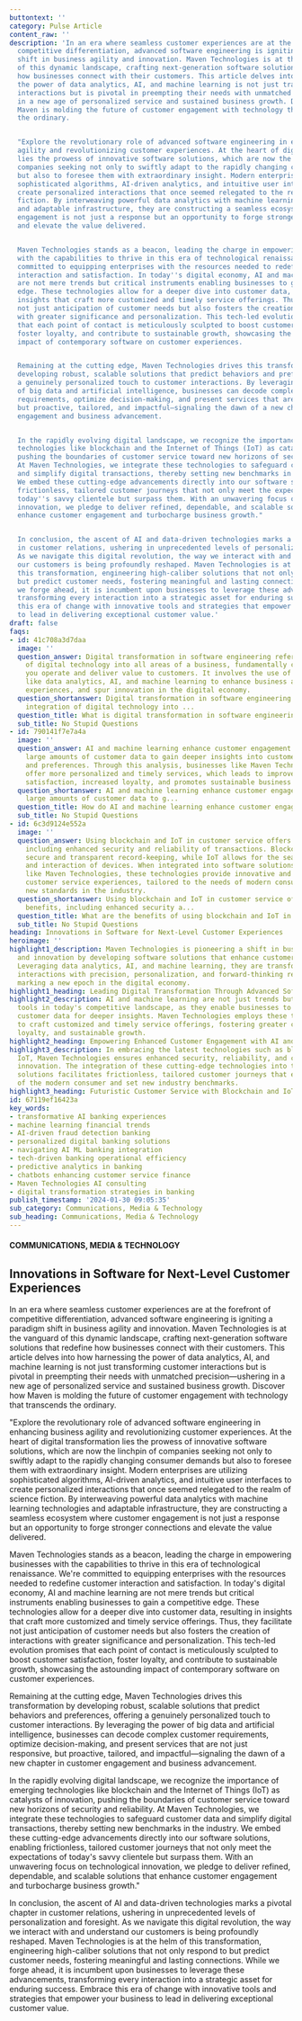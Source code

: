 ```yaml
---
buttontext: ''
category: Pulse Article
content_raw: ''
description: 'In an era where seamless customer experiences are at the forefront of
  competitive differentiation, advanced software engineering is igniting a paradigm
  shift in business agility and innovation. Maven Technologies is at the vanguard
  of this dynamic landscape, crafting next-generation software solutions that redefine
  how businesses connect with their customers. This article delves into how harnessing
  the power of data analytics, AI, and machine learning is not just transforming customer
  interactions but is pivotal in preempting their needs with unmatched precision—ushering
  in a new age of personalized service and sustained business growth. Discover how
  Maven is molding the future of customer engagement with technology that transcends
  the ordinary.


  "Explore the revolutionary role of advanced software engineering in enhancing business
  agility and revolutionizing customer experiences. At the heart of digital transformation
  lies the prowess of innovative software solutions, which are now the linchpin of
  companies seeking not only to swiftly adapt to the rapidly changing consumer demands
  but also to foresee them with extraordinary insight. Modern enterprises are utilizing
  sophisticated algorithms, AI-driven analytics, and intuitive user interfaces to
  create personalized interactions that once seemed relegated to the realm of science
  fiction. By interweaving powerful data analytics with machine learning technologies
  and adaptable infrastructure, they are constructing a seamless ecosystem where customer
  engagement is not just a response but an opportunity to forge stronger connections
  and elevate the value delivered.


  Maven Technologies stands as a beacon, leading the charge in empowering businesses
  with the capabilities to thrive in this era of technological renaissance. We''re
  committed to equipping enterprises with the resources needed to redefine customer
  interaction and satisfaction. In today''s digital economy, AI and machine learning
  are not mere trends but critical instruments enabling businesses to gain a competitive
  edge. These technologies allow for a deeper dive into customer data, resulting in
  insights that craft more customized and timely service offerings. Thus, they facilitate
  not just anticipation of customer needs but also fosters the creation of interactions
  with greater significance and personalization. This tech-led evolution promises
  that each point of contact is meticulously sculpted to boost customer satisfaction,
  foster loyalty, and contribute to sustainable growth, showcasing the astounding
  impact of contemporary software on customer experiences.


  Remaining at the cutting edge, Maven Technologies drives this transformation by
  developing robust, scalable solutions that predict behaviors and preferences, offering
  a genuinely personalized touch to customer interactions. By leveraging the power
  of big data and artificial intelligence, businesses can decode complex customer
  requirements, optimize decision-making, and present services that are not just responsive,
  but proactive, tailored, and impactful—signaling the dawn of a new chapter in customer
  engagement and business advancement.


  In the rapidly evolving digital landscape, we recognize the importance of emerging
  technologies like blockchain and the Internet of Things (IoT) as catalysts of innovation,
  pushing the boundaries of customer service toward new horizons of security and reliability.
  At Maven Technologies, we integrate these technologies to safeguard customer data
  and simplify digital transactions, thereby setting new benchmarks in the industry.
  We embed these cutting-edge advancements directly into our software solutions, enabling
  frictionless, tailored customer journeys that not only meet the expectations of
  today''s savvy clientele but surpass them. With an unwavering focus on technological
  innovation, we pledge to deliver refined, dependable, and scalable solutions that
  enhance customer engagement and turbocharge business growth."


  In conclusion, the ascent of AI and data-driven technologies marks a pivotal chapter
  in customer relations, ushering in unprecedented levels of personalization and foresight.
  As we navigate this digital revolution, the way we interact with and understand
  our customers is being profoundly reshaped. Maven Technologies is at the helm of
  this transformation, engineering high-caliber solutions that not only respond to
  but predict customer needs, fostering meaningful and lasting connections. While
  we forge ahead, it is incumbent upon businesses to leverage these advancements,
  transforming every interaction into a strategic asset for enduring success. Embrace
  this era of change with innovative tools and strategies that empower your business
  to lead in delivering exceptional customer value.'
draft: false
faqs:
- id: 41c708a3d7daa
  image: ''
  question_answer: Digital transformation in software engineering refers to the integration
    of digital technology into all areas of a business, fundamentally changing how
    you operate and deliver value to customers. It involves the use of advanced technologies
    like data analytics, AI, and machine learning to enhance business agility, customer
    experiences, and spur innovation in the digital economy.
  question_shortanswer: Digital transformation in software engineering refers to the
    integration of digital technology into ...
  question_title: What is digital transformation in software engineering?
  sub_title: No Stupid Questions
- id: 790141f7e7a4a
  image: ''
  question_answer: AI and machine learning enhance customer engagement by analyzing
    large amounts of customer data to gain deeper insights into customer behaviors
    and preferences. Through this analysis, businesses like Maven Technologies can
    offer more personalized and timely services, which leads to improved customer
    satisfaction, increased loyalty, and promotes sustainable business growth.
  question_shortanswer: AI and machine learning enhance customer engagement by analyzing
    large amounts of customer data to g...
  question_title: How do AI and machine learning enhance customer engagement?
  sub_title: No Stupid Questions
- id: 6c3d9124e552a
  image: ''
  question_answer: Using blockchain and IoT in customer service offers multiple benefits,
    including enhanced security and reliability of transactions. Blockchain ensures
    secure and transparent record-keeping, while IoT allows for the seamless connection
    and interaction of devices. When integrated into software solutions by companies
    like Maven Technologies, these technologies provide innovative and frictionless
    customer service experiences, tailored to the needs of modern consumers and setting
    new standards in the industry.
  question_shortanswer: Using blockchain and IoT in customer service offers multiple
    benefits, including enhanced security a...
  question_title: What are the benefits of using blockchain and IoT in customer service?
  sub_title: No Stupid Questions
heading: Innovations in Software for Next-Level Customer Experiences
heroimage: ''
highlight1_description: Maven Technologies is pioneering a shift in business agility
  and innovation by developing software solutions that enhance customer experiences.
  Leveraging data analytics, AI, and machine learning, they are transforming customer
  interactions with precision, personalization, and forward-thinking responsiveness,
  marking a new epoch in the digital economy.
highlight1_heading: Leading Digital Transformation Through Advanced Software Engineering
highlight2_description: AI and machine learning are not just trends but essential
  tools in today's competitive landscape, as they enable businesses to delve into
  customer data for deeper insights. Maven Technologies employs these technologies
  to craft customized and timely service offerings, fostering greater customer satisfaction,
  loyalty, and sustainable growth.
highlight2_heading: Empowering Enhanced Customer Engagement with AI and Machine Learning
highlight3_description: In embracing the latest technologies such as blockchain and
  IoT, Maven Technologies ensures enhanced security, reliability, and customer service
  innovation. The integration of these cutting-edge technologies into their software
  solutions facilitates frictionless, tailored customer journeys that exceed the expectations
  of the modern consumer and set new industry benchmarks.
highlight3_heading: Futuristic Customer Service with Blockchain and IoT
id: 67119ef16423a
key_words:
- transformative AI banking experiences
- machine learning financial trends
- AI-driven fraud detection banking
- personalized digital banking solutions
- navigating AI ML banking integration
- tech-driven banking operational efficiency
- predictive analytics in banking
- chatbots enhancing customer service finance
- Maven Technologies AI consulting
- digital transformation strategies in banking
publish_timestamp: '2024-01-30 09:05:35'
sub_category: Communications, Media & Technology
sub_heading: Communications, Media & Technology
---
```


#### COMMUNICATIONS, MEDIA & TECHNOLOGY
## Innovations in Software for Next-Level Customer Experiences
In an era where seamless customer experiences are at the forefront of competitive differentiation, advanced software engineering is igniting a paradigm shift in business agility and innovation. Maven Technologies is at the vanguard of this dynamic landscape, crafting next-generation software solutions that redefine how businesses connect with their customers. This article delves into how harnessing the power of data analytics, AI, and machine learning is not just transforming customer interactions but is pivotal in preempting their needs with unmatched precision—ushering in a new age of personalized service and sustained business growth. Discover how Maven is molding the future of customer engagement with technology that transcends the ordinary.

"Explore the revolutionary role of advanced software engineering in enhancing business agility and revolutionizing customer experiences. At the heart of digital transformation lies the prowess of innovative software solutions, which are now the linchpin of companies seeking not only to swiftly adapt to the rapidly changing consumer demands but also to foresee them with extraordinary insight. Modern enterprises are utilizing sophisticated algorithms, AI-driven analytics, and intuitive user interfaces to create personalized interactions that once seemed relegated to the realm of science fiction. By interweaving powerful data analytics with machine learning technologies and adaptable infrastructure, they are constructing a seamless ecosystem where customer engagement is not just a response but an opportunity to forge stronger connections and elevate the value delivered.

Maven Technologies stands as a beacon, leading the charge in empowering businesses with the capabilities to thrive in this era of technological renaissance. We're committed to equipping enterprises with the resources needed to redefine customer interaction and satisfaction. In today's digital economy, AI and machine learning are not mere trends but critical instruments enabling businesses to gain a competitive edge. These technologies allow for a deeper dive into customer data, resulting in insights that craft more customized and timely service offerings. Thus, they facilitate not just anticipation of customer needs but also fosters the creation of interactions with greater significance and personalization. This tech-led evolution promises that each point of contact is meticulously sculpted to boost customer satisfaction, foster loyalty, and contribute to sustainable growth, showcasing the astounding impact of contemporary software on customer experiences.

Remaining at the cutting edge, Maven Technologies drives this transformation by developing robust, scalable solutions that predict behaviors and preferences, offering a genuinely personalized touch to customer interactions. By leveraging the power of big data and artificial intelligence, businesses can decode complex customer requirements, optimize decision-making, and present services that are not just responsive, but proactive, tailored, and impactful—signaling the dawn of a new chapter in customer engagement and business advancement.

In the rapidly evolving digital landscape, we recognize the importance of emerging technologies like blockchain and the Internet of Things (IoT) as catalysts of innovation, pushing the boundaries of customer service toward new horizons of security and reliability. At Maven Technologies, we integrate these technologies to safeguard customer data and simplify digital transactions, thereby setting new benchmarks in the industry. We embed these cutting-edge advancements directly into our software solutions, enabling frictionless, tailored customer journeys that not only meet the expectations of today's savvy clientele but surpass them. With an unwavering focus on technological innovation, we pledge to deliver refined, dependable, and scalable solutions that enhance customer engagement and turbocharge business growth."

In conclusion, the ascent of AI and data-driven technologies marks a pivotal chapter in customer relations, ushering in unprecedented levels of personalization and foresight. As we navigate this digital revolution, the way we interact with and understand our customers is being profoundly reshaped. Maven Technologies is at the helm of this transformation, engineering high-caliber solutions that not only respond to but predict customer needs, fostering meaningful and lasting connections. While we forge ahead, it is incumbent upon businesses to leverage these advancements, transforming every interaction into a strategic asset for enduring success. Embrace this era of change with innovative tools and strategies that empower your business to lead in delivering exceptional customer value.